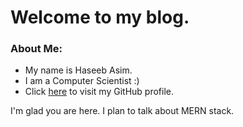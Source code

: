 # Welcome to my blog.

### About Me:
- My name is Haseeb Asim.
- I am a Computer Scientist :)
- Click [here](https://github.com/haseebasim) to visit my GitHub profile.

I'm glad you are here. I plan to talk about MERN stack. 
